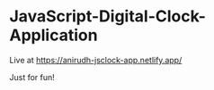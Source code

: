 # JavaScript-Digital-Clock-Application

Live at https://anirudh-jsclock-app.netlify.app/

Just for fun!
